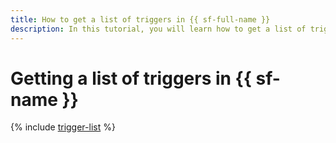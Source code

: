 ```yaml
---
title: How to get a list of triggers in {{ sf-full-name }}
description: In this tutorial, you will learn how to get a list of triggers in {{ sf-full-name }}.
---
```


# Getting a list of triggers in {{ sf-name }}

{% include [trigger-list](../../../_includes/functions/trigger-list.md) %}